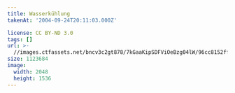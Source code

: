 ```yaml
---
title: Wasserkühlung
takenAt: '2004-09-24T20:11:03.000Z'

license: CC BY-ND 3.0
tags: []
url: >-
  //images.ctfassets.net/bncv3c2gt878/7kGaaKipSDFViOeBzg04lW/96cc8152ffd0814ca693363f6f46cdf8/wasserkhlung_4559567271_o
size: 1123684
image:
  width: 2048
  height: 1536
---
```

